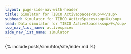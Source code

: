 ```yaml
---
layout: page-side-nav-with-header
title: Simulator for TIBCO ActiveSpaces<sup>®</sup>
subhead: Simulator for TIBCO ActiveSpaces<sup>®</sup>
lead: Data simulator for TIBCO ActiveSpaces<sup>®</sup>
top_nav_list_name: activespaces
side_nav_list_name: simulator
---
```


{% include posts/simulator/site/index.md %}

